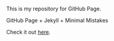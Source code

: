 This is my repository for GitHub Page.

GitHub Page + Jekyll + Minimal Mistakes

Check it out [here](https://ghost04718.github.io/).